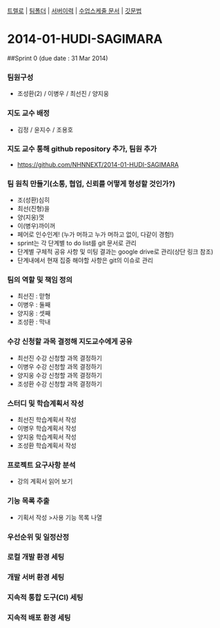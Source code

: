 [트렐로](https://trello.com/b/07450iel/2014-hdp-sagimara) | 
[팀폴더](https://drive.google.com/?authuser=0#folders/0B0QWiqWi3LLdTkNLc09YUTR0MnM) |
[서버이력](https://github.com/NHNNEXT/2014-01-HUDI-SAGIMARA/wiki/Server-Status) |
[수업스케줄 문서](https://docs.google.com/spreadsheet/ccc?key=0AoxIypuVqGVVdF9SYXFubzFhZmxvMnJEWVVsZHVuRkE&usp=drive_web#gid=0) |
[깃문법](http://guides.github.com/overviews/mastering-markdown/)

2014-01-HUDI-SAGIMARA
=====================
##Sprint 0 (due date : 31 Mar 2014)
						 						
### 팀원구성
 - 조성환(2) / 이병우 / 최선진 / 양지웅						 				

### 지도 교수 배정
 - 김정 / 윤지수 / 조용호

### 지도 교수 통해 github repository 추가, 팀원 추가
 - https://github.com/NHNNEXT/2014-01-HUDI-SAGIMARA

### 팀 원칙 만들기(소통, 협업, 신뢰를 어떻게 형성할 것인가?)
 - 조(성환)심히
 - 최선(진형)을
 - 양(지웅)껏
 - 이(병우)까이꺼
 - 페어로 인수인계! (누가 머하고 누가 머하고 없이, 다같이 경험!)
 - sprint는 각 단계별 to do list를 git 문서로 관리
 - 단계별 구체적 공유 사항 및 미팅 결과는 google drive로 관리(상단 링크 참조)
 - 단계내에서 현재 집중 해야할 사항은 git의 이슈로 관리

### 팀의 역할 및 책임 정의
 - 최선진 : 맏형
 - 이병우 : 둘째
 - 양지웅 : 셋째
 - 조성환 : 막내
 
### 수강 신청할 과목 결정해 지도교수에게 공유
 - 최선진 수강 신청할 과목 결정하기
 - 이병우 수강 신청할 과목 결정하기
 - 양지웅 수강 신청할 과목 결정하기
 - 조성환 수강 신청할 과목 결정하기
 
### 스터디 및 학습계획서 작성
 - 최선진 학습계획서 작성
 - 이병우 학습계획서 작성
 - 양지웅 학습계획서 작성
 - 조성환 학습계획서 작성


### 프로젝트 요구사항 분석 
 - 강의 계획서 읽어 보기

### 기능 목록 추출
 - 기획서 작성 >사용 기능 목록 나열

### 우선순위 및 일정산정


### 로컬 개발 환경 세팅

### 개발 서버 환경 세팅

### 지속적 통합 도구(CI) 세팅

### 지속적 배포 환경 세팅 	


